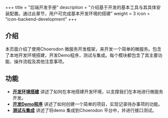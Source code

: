 +++
title = "后端开发手册"
description = "介绍基于开发的基本工具与其具体安装配置。通过此章节，用户可完成基本开发环境的搭建"
weight = 3
icon = "icon-backend-development"
+++

<h2 id="1">介绍</h2>
  
本页面介绍了使用Choerodon 微服务开发框架，来开发一个简单的微服务。包含了本地开发环境搭建，开发Demo程序，测试与集成。每个模块都包含了其主要功能、操作流程及其他注意事项。

<h2 id="1">功能</h2>

- [**开发环境搭建**](../../development-guide/backend/develop-env) 讲述了如何在本地搭建开发环境，以支撑我们在本地进行微服务开发。
- [**开发Demo程序**](../../development-guide/backend/demo) 讲述了如何创建一个简单的项目，实现记录待办事项的功能。
- [**测试与集成**](../../development-guide/backend/intergration) 讲述了将demo 集成到Choerodon 平台中，并进行接口测试。